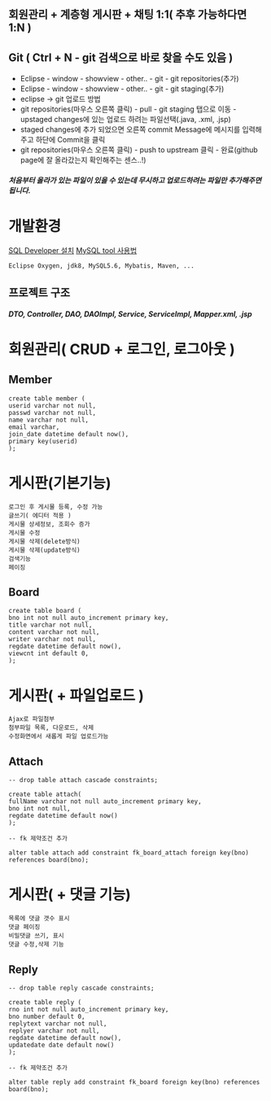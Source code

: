 ## 회원관리 + 계층형 게시판 + 채팅 1:1( 추후 가능하다면 1:N )
## Git ( Ctrl + N - git 검색으로 바로 찾을 수도 있음 )
- Eclipse - window - showview - other.. - git - git repositories(추가)<br/>
- Eclipse - window - showview - other.. - git - git staging(추가)<br/>
- eclipse -> git 업로드 방법<br/>
- git repositories(마우스 오른쪽 클릭) - pull - git staging 탭으로 이동 - upstaged changes에 있는 업로드 하려는 파일선택(.java, .xml, .jsp)<br/>
- staged changes에 추가 되었으면 오른쪽 commit Message에 메시지를 입력해주고 하단에 Commit을 클릭<br/>
- git repositories(마우스 오른쪽 클릭) - push to upstream 클릭 - 완료(github page에 잘 올라갔는지 확인해주는 센스..!)<br/>
##### 처음부터 올라가 있는 파일이 있을 수 있는데 무시하고 업로드하려는 파일만 추가해주면 됩니다.

# 개발환경 
[SQL Developer 설치](https://all-record.tistory.com/76)
[MySQL tool 사용법](https://ooz.co.kr/253)

```
Eclipse Oxygen, jdk8, MySQL5.6, Mybatis, Maven, ...
```
## 프로젝트 구조
<h5>DTO, Controller, DAO, DAOImpl, Service, ServiceImpl, Mapper.xml, .jsp</h5>

# 회원관리( CRUD + 로그인, 로그아웃 )
<h2>Member</h2>

```
create table member (
userid varchar not null,
passwd varchar not null,
name varchar not null,
email varchar,
join_date datetime default now(),
primary key(userid)
);
```

# 게시판(기본기능)

```
로그인 후 게시물 등록, 수정 가능
글쓰기( 에디터 적용 )
게시물 상세정보, 조회수 증가
게시물 수정
게시물 삭제(delete방식)
게시물 삭제(update방식)
검색기능
페이징
```
<h2>Board</h2>

```
create table board (
bno int not null auto_increment primary key,
title varchar not null,
content varchar not null,
writer varchar not null,
regdate datetime default now(),
viewcnt int default 0,
);
```

# 게시판( + 파일업로드 )

```
Ajax로 파일첨부
첨부파일 목록, 다운로드, 삭제
수정화면에서 새롭게 파일 업로드가능
```
<h2>Attach</h2>

```
-- drop table attach cascade constraints;

create table attach(
fullName varchar not null auto_increment primary key,
bno int not null,
regdate datetime default now()
);

-- fk 제약조건 추가

alter table attach add constraint fk_board_attach foreign key(bno) references board(bno);
```

# 게시판( + 댓글 기능)

```
목록에 댓글 갯수 표시
댓글 페이징
비밀댓글 쓰기, 표시
댓글 수정,삭제 기능
```
<h2>Reply</h2>

```
-- drop table reply cascade constraints;

create table reply (
rno int not null auto_increment primary key,
bno number default 0,
replytext varchar not null,
replyer varchar not null,
regdate datetime default now(),
updatedate date default now()
);

-- fk 제약조건 추가

alter table reply add constraint fk_board foreign key(bno) references board(bno);
```


